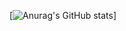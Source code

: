 [![Anurag's GitHub stats](https://github-readme-stats.vercel.app/api?username=yuanjingtai&count_private=true&theme=radical)]
